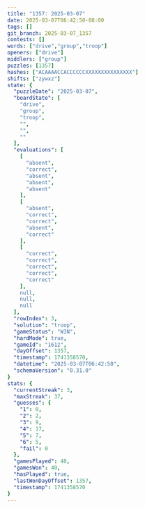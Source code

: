 ```yaml
---
title: "1357: 2025-03-07"
date: 2025-03-07T06:42:50-08:00
tags: []
git_branch: 2025-03-07_1357
contests: []
words: ["drive","group","troop"]
openers: ["drive"]
middlers: ["group"]
puzzles: [1357]
hashes: ["ACAAAACCACCCCCCXXXXXXXXXXXXXXX"]
shifts: ["zywxz"]
state: {
  "puzzleDate": "2025-03-07",
  "boardState": [
    "drive",
    "group",
    "troop",
    "",
    "",
    ""
  ],
  "evaluations": [
    [
      "absent",
      "correct",
      "absent",
      "absent",
      "absent"
    ],
    [
      "absent",
      "correct",
      "correct",
      "absent",
      "correct"
    ],
    [
      "correct",
      "correct",
      "correct",
      "correct",
      "correct"
    ],
    null,
    null,
    null
  ],
  "rowIndex": 3,
  "solution": "troop",
  "gameStatus": "WIN",
  "hardMode": true,
  "gameId": "1612",
  "dayOffset": 1357,
  "timestamp": 1741358570,
  "datetime": "2025-03-07T06:42:50",
  "schemaVersion": "0.31.0"
}
stats: {
  "currentStreak": 3,
  "maxStreak": 37,
  "guesses": {
    "1": 0,
    "2": 2,
    "3": 9,
    "4": 17,
    "5": 7,
    "6": 5,
    "fail": 0
  },
  "gamesPlayed": 40,
  "gamesWon": 40,
  "hasPlayed": true,
  "lastWonDayOffset": 1357,
  "timestamp": 1741358570
}
---
```

<!-- more -->

